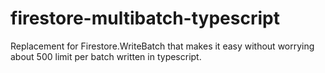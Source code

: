 # firestore-multibatch-typescript
Replacement for Firestore.WriteBatch that makes it easy without worrying about 500 limit per batch written in typescript.
